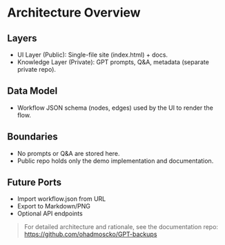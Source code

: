 # Architecture Overview

## Layers
- UI Layer (Public): Single-file site (index.html) + docs.
- Knowledge Layer (Private): GPT prompts, Q&A, metadata (separate private repo).

## Data Model
- Workflow JSON schema (nodes, edges) used by the UI to render the flow.

## Boundaries
- No prompts or Q&A are stored here.
- Public repo holds only the demo implementation and documentation.

## Future Ports
- Import workflow.json from URL
- Export to Markdown/PNG
- Optional API endpoints

> For detailed architecture and rationale, see the documentation repo: https://github.com/ohadmoscko/GPT-backups
